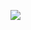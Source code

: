 ![](https://www.plantuml.com/plantuml/png/lOx1IaGn34Nt_Oei5VGVHjIbgn5Sn_REQo1DfKrdHF7VhIZw5Yw7byM54EuvsNNdvgDe47Eq0qVGarYgfxsyWTu3pJbMITJXVuUBlVC2wbzvHQcEPmMT97d-tJ9aoNuPFa88KRbtUX2JCiihlfGNHO5vFx_rHyglsqllSE2Xlgdp4Qs8iTvMyrPLqIO-PhO5A_1DTAbsVuGvOUOtuPzklLuz6dQmD8f-0W00)